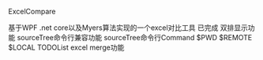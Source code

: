 ExcelCompare

基于WPF .net core以及Myers算法实现的一个excel对比工具
已完成
双排显示功能
sourceTree命令行兼容功能 sourceTree命令行Command $PWD $REMOTE $LOCAL
TODOList
excel merge功能

